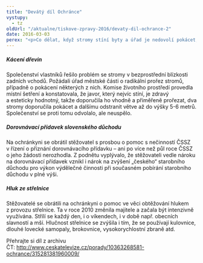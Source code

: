 ```yaml
---
title: "Devátý díl Ochránce"
vystupy:
  - tz
oldUrl: "/aktualne/tiskove-zpravy-2016/devaty-dil-ochrance-2"
date: 2016-03-03
perex: "<p>Co dělat, když stromy stíní byty a úřad je nedovolí pokácet, průtahy s přiznáním dorovnávacího přídavku k důchodu a příliš hlučná střelnice, každodenně používaná střelnice v malé obci. Těmto problémům se věnuje další díl pořadu Ochránce, který vysílá ČT 2 v neděli 6. 3. od 18:15 h a v reprízách ve čtvrtek v 18:55 h a v pátek ve 14:00 h.</p>"
---
```


<!-- imported from the old website -->

<h5>Kácení dřevin</h5> <p>Společenství vlastníků řešilo problém se stromy v bezprostřední blízkosti zadních vchodů. Požádali úřad městské části o radikální prořez stromů, případně o pokácení některých z nich. Komise životního prostředí provedla místní šetření a konstatovala, že javor, který nejvíc stíní, je zdravý a esteticky hodnotný, takže doporučila ho vhodně a přiměřeně prořezat, dva stromy doporučila pokácet a dalšímu odstranit větve až do výšky 5-6 metrů. Společenství se proti tomu odvolalo, ale neuspělo.</p> <h5>Dorovnávací přídavek slovenského důchodu</h5> <p>Na ochránkyni se obrátil stěžovatel s prosbou o pomoc s nečinností ČSSZ v řízení o přiznání dorovnávacího přídavku – ani po více než půl roce ČSSZ o jeho žádosti nerozhodla. Z podnětu vyplývalo, že stěžovateli vedle nároku na dorovnávací přídavek vznikl i nárok na zvýšení „českého“ starobního důchodu pro výkon výdělečné činnosti při současném pobírání starobního důchodu v plné výši. </p> <h5>Hluk ze střelnice</h5> <p>Stěžovatelé se obrátili na ochránkyni o pomoc ve věci obtěžování hlukem z provozu střelnice. Ta v roce 2010 změnila majitele a začala být intenzivně využívána. Střílí se každý den, i o víkendech, i v době např. obecních slavností a mší. Hlučnost střelnice se zvýšila i tím, že se používají kulovnice, dlouhé lovecké samopaly, brokovnice, vysokorychlostní zbraně atd. </p><p>Přehrajte si díl z archivu ČT: <a title="Otevření do nového okna" href="http://www.ceskatelevize.cz/porady/10363268581-ochrance/315281381960009/" target="_blank">http://www.ceskatelevize.cz/porady/10363268581-ochrance/315281381960009/</a> </p>
